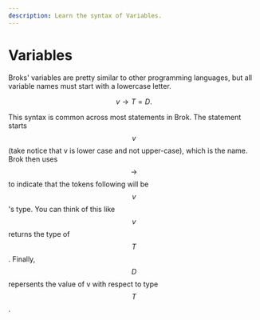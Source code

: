```yaml
---
description: Learn the syntax of Variables.
---
```


# Variables

Broks' variables are pretty similar to other programming languages, but all variable names must start with a lowercase letter.

$$
v \rightarrow T = D.
$$

​This syntax is common across most statements in Brok. The statement starts $$v$$(take notice that v is lower case and not upper-case), which is the name. Brok then uses $$\rightarrow$$to indicate that the tokens following will be  $$v$$'s type. You can think of this like $$v$$ returns the type of $$T$$. Finally, $$D$$ repersents the value of v with respect to type $$T$$.&#x20;

